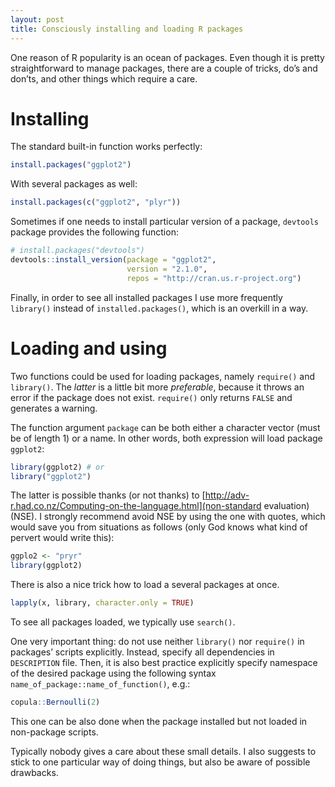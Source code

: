 ```yaml
---
layout: post
title: Consciously installing and loading R packages
---
```


One reason of R popularity is an ocean of packages. Even though it is pretty straightforward to manage packages, there are a couple of tricks, do’s and don’ts, and other things which require a care.

# Installing

The standard built-in function works perfectly:

```r
install.packages("ggplot2")
```

With several packages as well:

```r
install.packages(c("ggplot2", "plyr"))
```

Sometimes if one needs to install particular version of a package, `devtools` package provides the following function:

```r
# install.packages("devtools")
devtools::install_version(package = "ggplot2",
                          version = "2.1.0",
                          repos = "http://cran.us.r-project.org")
```
Finally, in order to see all installed packages I use more frequently `library()` instead of `installed.packages()`, which is an overkill in a way.

# Loading and using

Two functions could be used for loading packages, namely `require()` and `library()`. The *latter* is a little bit more *preferable*, because it throws an error if the package does not exist. `require()` only returns `FALSE` and generates a warning.

The function argument `package` can be both either a character vector (must be of length 1) or a name. In other words, both expression will load package `ggplot2`:

```r
library(ggplot2) # or
library("ggplot2")
```

The latter is possible thanks (or not thanks) to [http://adv-r.had.co.nz/Computing-on-the-language.html](non-standard evaluation) (NSE). I strongly recommend avoid NSE by using the one with quotes, which would save you from situations as follows (only God knows what kind of pervert would write this):

```r
ggplo2 <- "pryr"
library(ggplot2)
```

There is also a nice trick how to load a several packages at once.

```r
lapply(x, library, character.only = TRUE)
```

To see all packages loaded, we typically use `search()`.

One very important thing: do not use neither `library()` nor `require()` in packages’ scripts explicitly. Instead, specify all dependencies in `DESCRIPTION` file. Then, it is also best practice explicitly specify namespace of the desired package using the following syntax `name_of_package::name_of_function()`, e.g.:

```r
copula::Bernoulli(2)
```

This one can be also done when the package installed but not loaded in non-package scripts.

Typically nobody gives a care about these small details. I also suggests to stick to one particular way of doing things, but also be aware of possible drawbacks.